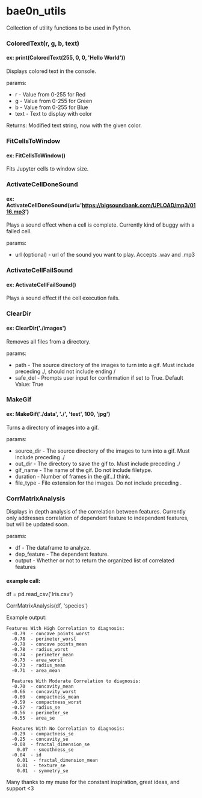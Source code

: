 # bae0n_utils

Collection of utility functions to be used in Python. 

### ColoredText(r, g, b, text)
#### ex: print(ColoredText(255, 0, 0, 'Hello World'))
Displays colored text in the console.
    
params:
- r    - Value from 0-255 for Red
- g    - Value from 0-255 for Green
- b    - Value from 0-255 for Blue
- text - Text to display with color
    
Returns:
  Modified text string, now with the given color.      

### FitCellsToWindow
#### ex: FitCellsToWindow()
Fits Jupyter cells to window size.

### ActivateCellDoneSound
#### ex: ActivateCellDoneSound(url='https://bigsoundbank.com/UPLOAD/mp3/0116.mp3')
Plays a sound effect when a cell is complete. Currently kind of buggy with a failed cell.

params:
- url (optional) - url of the sound you want to play. Accepts .wav and .mp3

### ActivateCellFailSound
#### ex: ActivateCellFailSound()
Plays a sound effect if the cell execution fails.

### ClearDir
#### ex: ClearDir('./images')
Removes all files from a directory.
    
params:
- path     - The source directory of the images to turn into a gif. Must include preceding ./, should not include ending /
- safe_del - Prompts user input for confirmation if set to True.
             Default Value: True

### MakeGif
#### ex: MakeGif('./data', './', 'test', 100, 'jpg')
Turns a directory of images into a gif.
    
params:
- source_dir - The source directory of the images to turn into a gif. Must include preceding ./
- out_dir    - The directory to save the gif to. Must include preceding ./
- gif_name   - The name of the gif. Do not include filetype.
- duration   - Number of frames in the gif...I think.
- file_type  - File extension for the images. Do not include preceding .

### CorrMatrixAnalysis
Displays in depth analysis of the correlation between features. Currently only addresses correlation of dependent feature to independent features, but will be updated soon.

params:
- df          - The dataframe to analyze.
- dep_feature - The dependent feature.
- output      - Whether or not to return the organized list of correlated features

#### example call:
df = pd.read_csv('Iris.csv')

CorrMatrixAnalysis(df, 'species')

Example output:
```
Features With High Correlation to diagnosis:
  -0.79  - concave points_worst
  -0.78  - perimeter_worst
  -0.78  - concave points_mean
  -0.78  - radius_worst
  -0.74  - perimeter_mean
  -0.73  - area_worst
  -0.73  - radius_mean
  -0.71  - area_mean
  
  Features With Moderate Correlation to diagnosis:
  -0.70  - concavity_mean
  -0.66  - concavity_worst
  -0.60  - compactness_mean
  -0.59  - compactness_worst
  -0.57  - radius_se
  -0.56  - perimeter_se
  -0.55  - area_se

  Features With No Correlation to diagnosis:
  -0.29  - compactness_se
  -0.25  - concavity_se
  -0.08  - fractal_dimension_se
    0.07  - smoothness_se
  -0.04  - id
    0.01  - fractal_dimension_mean
    0.01  - texture_se
    0.01  - symmetry_se
```

Many thanks to my muse for the constant inspiration, great ideas, and support <3